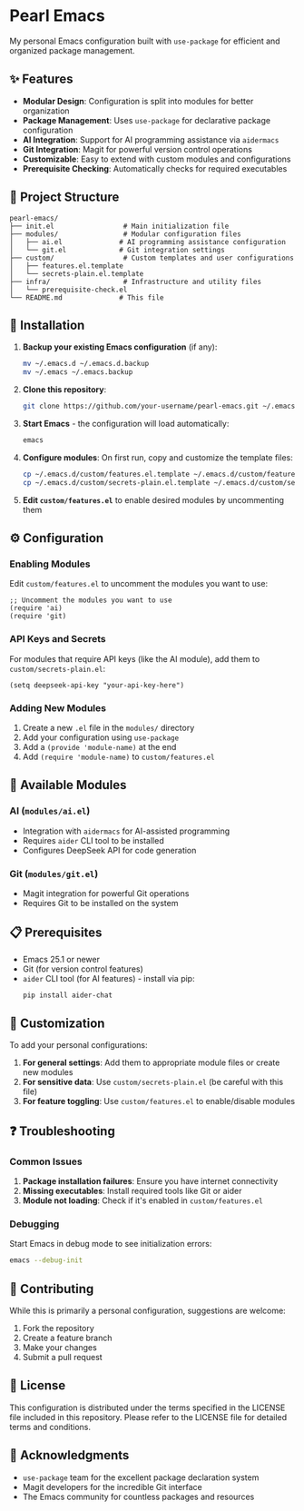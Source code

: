 # Pearl Emacs

My personal Emacs configuration built with `use-package` for efficient and organized package management.

## ✨ Features

- **Modular Design**: Configuration is split into modules for better organization
- **Package Management**: Uses `use-package` for declarative package configuration
- **AI Integration**: Support for AI programming assistance via `aidermacs`
- **Git Integration**: Magit for powerful version control operations
- **Customizable**: Easy to extend with custom modules and configurations
- **Prerequisite Checking**: Automatically checks for required executables

## 📁 Project Structure

```
pearl-emacs/
├── init.el                 # Main initialization file
├── modules/                # Modular configuration files
│   ├── ai.el              # AI programming assistance configuration
│   └── git.el             # Git integration settings
├── custom/                 # Custom templates and user configurations
│   ├── features.el.template
│   └── secrets-plain.el.template
├── infra/                  # Infrastructure and utility files
│   └── prerequisite-check.el
└── README.md              # This file
```

## 🚀 Installation

1. **Backup your existing Emacs configuration** (if any):
   ```bash
   mv ~/.emacs.d ~/.emacs.d.backup
   mv ~/.emacs ~/.emacs.backup
   ```

2. **Clone this repository**:
   ```bash
   git clone https://github.com/your-username/pearl-emacs.git ~/.emacs.d
   ```

3. **Start Emacs** - the configuration will load automatically:
   ```bash
   emacs
   ```

4. **Configure modules**:
   On first run, copy and customize the template files:
   ```bash
   cp ~/.emacs.d/custom/features.el.template ~/.emacs.d/custom/features.el
   cp ~/.emacs.d/custom/secrets-plain.el.template ~/.emacs.d/custom/secrets-plain.el
   ```

5. **Edit `custom/features.el`** to enable desired modules by uncommenting them

## ⚙️ Configuration

### Enabling Modules

Edit `custom/features.el` to uncomment the modules you want to use:
```elisp
;; Uncomment the modules you want to use
(require 'ai)
(require 'git)
```

### API Keys and Secrets

For modules that require API keys (like the AI module), add them to `custom/secrets-plain.el`:
```elisp
(setq deepseek-api-key "your-api-key-here")
```

### Adding New Modules

1. Create a new `.el` file in the `modules/` directory
2. Add your configuration using `use-package`
3. Add a `(provide 'module-name)` at the end
4. Add `(require 'module-name)` to `custom/features.el`

## 🧩 Available Modules

### AI (`modules/ai.el`)
- Integration with `aidermacs` for AI-assisted programming
- Requires `aider` CLI tool to be installed
- Configures DeepSeek API for code generation

### Git (`modules/git.el`)
- Magit integration for powerful Git operations
- Requires Git to be installed on the system

## 📋 Prerequisites

- Emacs 25.1 or newer
- Git (for version control features)
- `aider` CLI tool (for AI features) - install via pip:
  ```bash
  pip install aider-chat
  ```

## 🔧 Customization

To add your personal configurations:

1. **For general settings**: Add them to appropriate module files or create new modules
2. **For sensitive data**: Use `custom/secrets-plain.el` (be careful with this file)
3. **For feature toggling**: Use `custom/features.el` to enable/disable modules

## ❓ Troubleshooting

### Common Issues

1. **Package installation failures**: Ensure you have internet connectivity
2. **Missing executables**: Install required tools like Git or aider
3. **Module not loading**: Check if it's enabled in `custom/features.el`

### Debugging

Start Emacs in debug mode to see initialization errors:
```bash
emacs --debug-init
```

## 🤝 Contributing

While this is primarily a personal configuration, suggestions are welcome:

1. Fork the repository
2. Create a feature branch
3. Make your changes
4. Submit a pull request

## 📄 License

This configuration is distributed under the terms specified in the LICENSE file included in this repository. Please refer to the LICENSE file for detailed terms and conditions.

## 🙏 Acknowledgments

- `use-package` team for the excellent package declaration system
- Magit developers for the incredible Git interface
- The Emacs community for countless packages and resources

